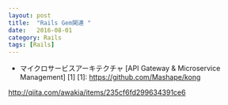 ```yaml
---
layout: post
title:  "Rails Gem関連 "
date:   2016-08-01
category: Rails
tags: [Rails]
---
```


- マイクロサービスアーキテクチャ
[API Gateway & Microservice Management] [1]
[1]: https://github.com/Mashape/kong


http://qiita.com/awakia/items/235cf6fd299634391ce6